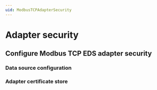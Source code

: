 ```yaml
---
uid: ModbusTCPAdapterSecurity
---
```


# Adapter security



## Configure Modbus TCP EDS adapter security



### Data source configuration



### Adapter certificate store



